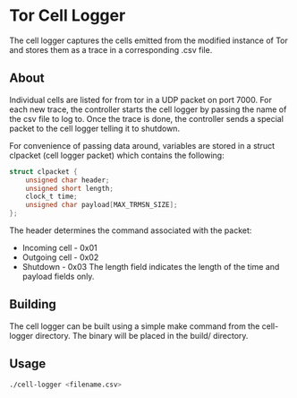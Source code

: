# Tor Cell Logger
The cell logger captures the cells emitted from the modified instance of Tor and stores them as a trace in a corresponding .csv file.

## About
Individual cells are listed for from tor in a UDP packet on port 7000. For each new trace, the controller starts the cell logger by passing the name of the csv file to log to. Once the trace is done, the controller sends a special packet to the cell logger telling it to shutdown.

For convenience of passing data around, variables are stored in a struct clpacket (cell logger packet) which contains the following:

```C
struct clpacket {
	unsigned char header;
	unsigned short length;
	clock_t time;
	unsigned char payload[MAX_TRMSN_SIZE];
};
```

The header determines the command associated with the packet:
* Incoming cell - 0x01
* Outgoing cell - 0x02
* Shutdown      - 0x03
The length field indicates the length of the time and payload fields only.

## Building
The cell logger can be built using a simple make command from the cell-logger directory. The binary will be placed in the build/ directory.

## Usage
```bash
./cell-logger <filename.csv>
```
